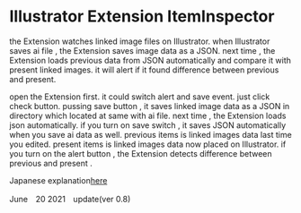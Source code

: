 <h1>Illustrator Extension ItemInspector</h1>

<p>
    the Extension watches linked image files on Illustrator. when Illustrator saves ai file , the Extension saves image data as a JSON. next time , the Extension loads previous data from JSON automatically and compare it with present linked images. it will alert if it found difference between previous and present. 
</p>

<p>
    open the Extension first. it could switch alert and save event. just click check button. pussing save button , it saves linked image data as a JSON in directory which located at same with ai file. next time , the Extension loads json automatically. if you turn on save switch , it saves JSON automatically when you save ai data as well. previous items is linked images data last time you edited. present items is linked images data now placed on Illustrator. if you turn on the alert button , the Extension detects difference between previous and present .
</p>

<p>Japanese explanation<a href="https://kawano-shuji.com/justdiary/2021/06/21/%e9%85%8d%e7%bd%ae%e7%94%bb%e5%83%8f%e3%81%ae%e5%b7%ae%e7%95%b0%e3%82%92%e6%a4%9c%e7%9f%a5%e3%81%99%e3%82%8b-illustrator-extension%e3%81%ae%e3%83%97%e3%83%ad%e3%83%88%e3%82%bf%e3%82%a4%e3%83%97-itemin/">here</a></p>

<p>June　20 2021　update(ver 0.8)</p>